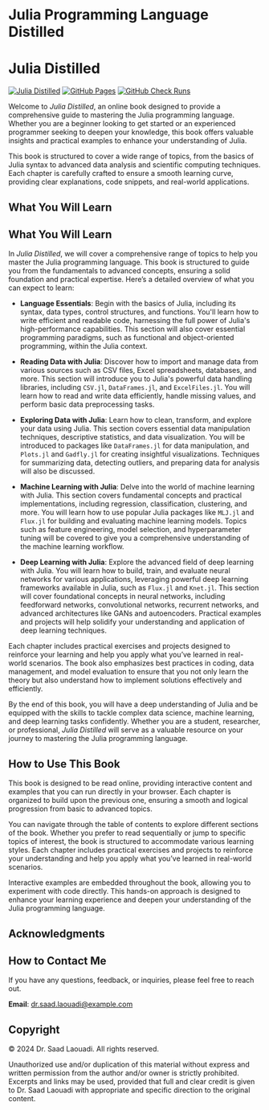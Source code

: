 # Julia Programming Language Distilled

# Julia Distilled

[![Julia Distilled](https://img.shields.io/badge/Julia-distilled-green)](https://img.shields.io/badge/Julia-distilled-green)
[![GitHub Pages](https://img.shields.io/badge/passing-brightgreen)](https://dr-saad-la.github.io/julia-distilled)
[![GitHub Check Runs](https://img.shields.io/github/check-runs/dr-saad-la/julia-distilled/gh-pages)](https://img.shields.io/github/check-runs/dr-saad-la/julia-distilled/gh-pages)

Welcome to *Julia Distilled*, an online book designed to provide a comprehensive guide to mastering the Julia programming language. Whether you are a beginner looking to get started or an experienced programmer seeking to deepen your knowledge, this book offers valuable insights and practical examples to enhance your understanding of Julia.

This book is structured to cover a wide range of topics, from the basics of Julia syntax to advanced data analysis and scientific computing techniques. Each chapter is carefully crafted to ensure a smooth learning curve, providing clear explanations, code snippets, and real-world applications.

## What You Will Learn

## What You Will Learn

In *Julia Distilled*, we will cover a comprehensive range of topics to help you master the Julia programming language. This book is structured to guide you from the fundamentals to advanced concepts, ensuring a solid foundation and practical expertise. Here’s a detailed overview of what you can expect to learn:

- **Language Essentials**: Begin with the basics of Julia, including its syntax, data types, control structures, and functions. You'll learn how to write efficient and readable code, harnessing the full power of Julia's high-performance capabilities. This section will also cover essential programming paradigms, such as functional and object-oriented programming, within the Julia context.

- **Reading Data with Julia**: Discover how to import and manage data from various sources such as CSV files, Excel spreadsheets, databases, and more. This section will introduce you to Julia's powerful data handling libraries, including `CSV.jl`, `DataFrames.jl`, and `ExcelFiles.jl`. You will learn how to read and write data efficiently, handle missing values, and perform basic data preprocessing tasks.

- **Exploring Data with Julia**: Learn how to clean, transform, and explore your data using Julia. This section covers essential data manipulation techniques, descriptive statistics, and data visualization. You will be introduced to packages like `DataFrames.jl` for data manipulation, and `Plots.jl` and `Gadfly.jl` for creating insightful visualizations. Techniques for summarizing data, detecting outliers, and preparing data for analysis will also be discussed.

- **Machine Learning with Julia**: Delve into the world of machine learning with Julia. This section covers fundamental concepts and practical implementations, including regression, classification, clustering, and more. You will learn how to use popular Julia packages like `MLJ.jl` and `Flux.jl` for building and evaluating machine learning models. Topics such as feature engineering, model selection, and hyperparameter tuning will be covered to give you a comprehensive understanding of the machine learning workflow.

- **Deep Learning with Julia**: Explore the advanced field of deep learning with Julia. You will learn how to build, train, and evaluate neural networks for various applications, leveraging powerful deep learning frameworks available in Julia, such as `Flux.jl` and `Knet.jl`. This section will cover foundational concepts in neural networks, including feedforward networks, convolutional networks, recurrent networks, and advanced architectures like GANs and autoencoders. Practical examples and projects will help solidify your understanding and application of deep learning techniques.

Each chapter includes practical exercises and projects designed to reinforce your learning and help you apply what you’ve learned in real-world scenarios. The book also emphasizes best practices in coding, data management, and model evaluation to ensure that you not only learn the theory but also understand how to implement solutions effectively and efficiently.

By the end of this book, you will have a deep understanding of Julia and be equipped with the skills to tackle complex data science, machine learning, and deep learning tasks confidently. Whether you are a student, researcher, or professional, *Julia Distilled* will serve as a valuable resource on your journey to mastering the Julia programming language.


## How to Use This Book

This book is designed to be read online, providing interactive content and examples that you can run directly in your browser. Each chapter is organized to build upon the previous one, ensuring a smooth and logical progression from basic to advanced topics. 

You can navigate through the table of contents to explore different sections of the book. Whether you prefer to read sequentially or jump to specific topics of interest, the book is structured to accommodate various learning styles. Each chapter includes practical exercises and projects to reinforce your understanding and help you apply what you’ve learned in real-world scenarios.

Interactive examples are embedded throughout the book, allowing you to experiment with code directly. This hands-on approach is designed to enhance your learning experience and deepen your understanding of the Julia programming language.

## Acknowledgments

## How to Contact Me

If you have any questions, feedback, or inquiries, please feel free to reach out.

**Email**: [dr.saad.laouadi@example.com](mailto:dr.saad.laouadi@example.com)

## Copyright

&copy; 2024 Dr. Saad Laouadi. All rights reserved.

Unauthorized use and/or duplication of this material without express and written permission from the author and/or owner is strictly prohibited. Excerpts and links may be used, provided that full and clear credit is given to Dr. Saad Laouadi with appropriate and specific direction to the original content.





